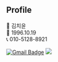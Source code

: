 ## Profile
💙 김치윤 <br>
💚 1996.10.19 <br>
📞 010-5128-8921 <br>

[![Gmail Badge](https://img.shields.io/badge/Gmail-d14836?style=flat-square&logo=Gmail&logoColor=white&link=mailto:developer.kcy@gmail.com)](mailto:developer.kcy@gmail.com) <span><a href="https://www.notion.so/a3c32219c14d44388dcdbe4f47520dcf"><img src="https://img.shields.io/badge/Notion-00000?style=round-square&logo=Notion&logoColor=black"/></span></a>

